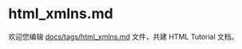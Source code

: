 html_xmlns.md
===

欢迎您编辑 <a target="__blank" href="https://github.com/jaywcjlove/html-tutorial/blob/master/docs/tags/html_xmlns.md">docs/tags/html_xmlns.md</a> 文件，共建 HTML Tutorial 文档。